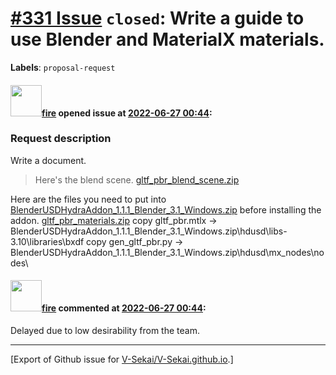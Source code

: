 # [\#331 Issue](https://github.com/V-Sekai/V-Sekai.github.io/issues/331) `closed`: Write a guide to use Blender and MaterialX materials.
**Labels**: `proposal-request`


#### <img src="https://avatars.githubusercontent.com/u/32321?u=c2e06a3d2b49a467aa907e54aa259516440267cc&v=4" width="50">[fire](https://github.com/fire) opened issue at [2022-06-27 00:44](https://github.com/V-Sekai/V-Sekai.github.io/issues/331):

### Request description

Write a document.

> Here's the blend scene.
[gltf_pbr_blend_scene.zip](https://github.com/GPUOpen-LibrariesAndSDKs/BlenderUSDHydraAddon/files/8986036/gltf_pbr_blend_scene.zip)

Here are the files you need to put into [BlenderUSDHydraAddon_1.1.1_Blender_3.1_Windows.zip](https://github.com/GPUOpen-LibrariesAndSDKs/BlenderUSDHydraAddon/releases/download/v1.1.1/BlenderUSDHydraAddon_1.1.1_Blender_3.1_Windows.zip) before installing the addon.
[gltf_pbr_materials.zip](https://github.com/GPUOpen-LibrariesAndSDKs/BlenderUSDHydraAddon/files/8986042/gltf_pbr_materials.zip)
copy gltf_pbr.mtlx -> BlenderUSDHydraAddon_1.1.1_Blender_3.1_Windows.zip\hdusd\libs-3.10\libraries\bxdf
copy gen_gltf_pbr.py -> BlenderUSDHydraAddon_1.1.1_Blender_3.1_Windows.zip\hdusd\mx_nodes\nodes\

#### <img src="https://avatars.githubusercontent.com/u/32321?u=c2e06a3d2b49a467aa907e54aa259516440267cc&v=4" width="50">[fire](https://github.com/fire) commented at [2022-06-27 00:44](https://github.com/V-Sekai/V-Sekai.github.io/issues/331#issuecomment-1168034283):

Delayed due to low desirability from the team.


-------------------------------------------------------------------------------



[Export of Github issue for [V-Sekai/V-Sekai.github.io](https://github.com/V-Sekai/V-Sekai.github.io).]
